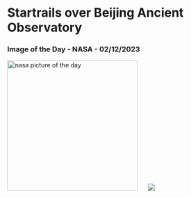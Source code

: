 # Startrails over Beijing Ancient Observatory
### Image of the Day - NASA - 02/12/2023
<img src="https://apod.nasa.gov/apod/image/2312/StartrailsBeijingAncientObservatory-3_1024.jpg" alt="nasa picture of the day" width="300"/>&nbsp; &nbsp; &nbsp; <img src="https://github-readme-streak-stats.herokuapp.com/?user=tempo-riz&theme=dark" >



  
